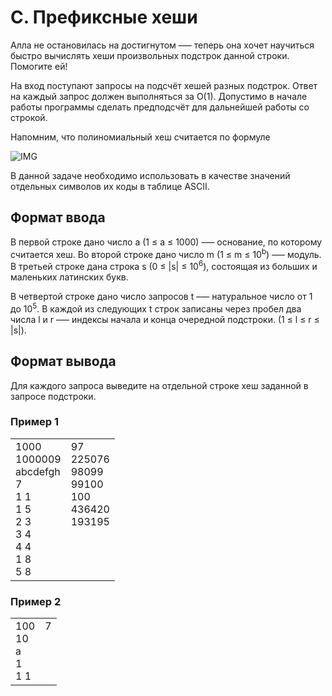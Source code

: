 # C. Префиксные хеши

Алла не остановилась на достигнутом –— теперь она хочет научиться быстро вычислять хеши произвольных подстрок данной строки. Помогите ей!

На вход поступают запросы на подсчёт хешей разных подстрок. Ответ на каждый запрос должен выполняться за O(1). Допустимо в начале работы программы сделать предподсчёт для дальнейшей работы со строкой.

Напомним, что полиномиальный хеш считается по формуле

![IMG](https://contest.yandex.ru/testsys/tex/render/aChzKSA9IChzXzFhXntuLTF9ICsgc18yYV57bi0yfSArIFxkb3RzICsgc197bi0xfWEgKyBzX3tufSkgXCBtb2QgXCBt.png)

В данной задаче необходимо использовать в качестве значений отдельных символов их коды в таблице ASCII.

## Формат ввода

В первой строке дано число a (1 ≤ a ≤ 1000) –— основание, по которому считается хеш. Во второй строке дано число m (1 ≤ m ≤ 10<sup>b</sup>) –— модуль. В третьей строке дана строка s (0 ≤ |s| ≤ 10<sup>6</sup>), состоящая из больших и маленьких латинских букв.

В четвертой строке дано число запросов t –— натуральное число от 1 до 10<sup>5</sup>. В каждой из следующих t строк записаны через пробел два числа l и r –— индексы начала и конца очередной подстроки. (1 ≤ l ≤ r ≤ |s|).

## Формат вывода

Для каждого запроса выведите на отдельной строке хеш заданной в запросе подстроки.

### Пример 1

<table><tr>
<td>
1000<br>
1000009<br>
abcdefgh<br>
7<br>
1 1<br>
1 5<br>
2 3<br>
3 4<br>
4 4<br>
1 8<br>
5 8
</td>
<td>
97<br>
225076<br>
98099<br>
99100<br>
100<br>
436420<br>
193195<br>
<br>
<br>
<br>
<br>
</td>
</tr></table>

### Пример 2

<table><tr>
<td>
100<br>
10<br>
a<br>
1<br>
1 1
</td>
<td>
7<br>
<br>
<br>
<br>
<br>
</td>
</tr></table>


